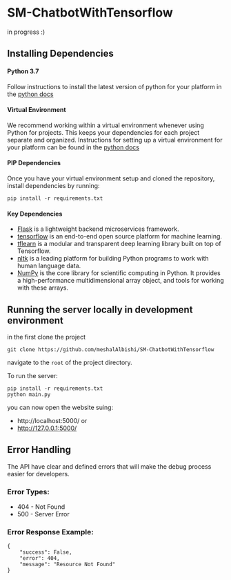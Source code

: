 # SM-ChatbotWithTensorflow

in progress :)


## Installing Dependencies

#### Python 3.7
Follow instructions to install the latest version of python for your platform in the [python docs](https://docs.python.org/3/using/unix.html#getting-and-installing-the-latest-version-of-python)


#### Virtual Environment
We recommend working within a virtual environment whenever using Python for projects. This keeps your dependencies for each project separate and organized. Instructions for setting up a virtual environment for your platform can be found in the [python docs](https://packaging.python.org/guides/installing-using-pip-and-virtual-environments/)


#### PIP Dependencies
Once you have your virtual environment setup and cloned the repository, install dependencies by running:
``` 
pip install -r requirements.txt
```

#### Key Dependencies

- [Flask](http://flask.pocoo.org/) is a lightweight backend microservices framework.
- [tensorflow](https://www.tensorflow.org/) is an end-to-end open source platform for machine learning.
- [tflearn](http://tflearn.org/) is a modular and transparent deep learning library built on top of Tensorflow.
- [nltk](https://www.nltk.org/) is a leading platform for building Python programs to work with human language data.
- [NumPy](https://numpy.org/) is the core library for scientific computing in Python. It provides a high-performance multidimensional array object, and tools for working with these arrays.

## Running the server locally in development environment

in the first clone the project 
```
git clone https://github.com/meshalAlbishi/SM-ChatbotWithTensorflow
```

navigate to the `root` of the project directory.

To run the server:

```
pip install -r requirements.txt
python main.py
```
you can now open the website suing:
- http://localhost:5000/
or 
- http://127.0.0.1:5000/


## Error Handling

The API have clear and defined errors that will make the debug process easier for developers.

### Error Types:

- 404 - Not Found
- 500 - Server Error

### Error Response Example:

```
{
    "success": False,
    "error": 404,
    "message": "Resource Not Found"
}
```
